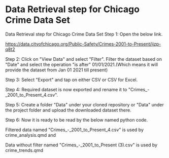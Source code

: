 Data Retrieval step for Chicago Crime Data Set
=================================================

Data Retrieval step for Chicago Crime Data Set
Step 1:
Open the below link.

https://data.cityofchicago.org/Public-Safety/Crimes-2001-to-Present/ijzp-q8t2

Step 2:
Click on "View Data" and select "Filter". Filter the dataset based on "Date" and select the operation "is after" 01/01/2021.(Which means it will provide the dataset from Jan 01 2021 till present)

Step 3:
Select "Export" and tap on either CSV or CSV for Excel.

Step 4:
Required dataset is now exported and rename it to "Crimes_-_2001_to_Present_4.csv".

Step 5:
Create a folder "Data" under your cloned repository or "Data" under the project folder and upload the downloaded dataset there.

Step 6:
Now it is ready to be read by the below named python code.

Filtered data named "Crimes_-_2001_to_Present_4.csv" is used by crime_analysis.qmd and

Data without filter named "Crimes_-_2001_to_Present (3).csv" is used by crime_trends.qmd
